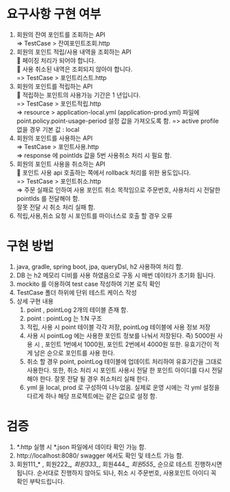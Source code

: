 # 요구사항 구현 여부
1. 회원의 잔여 포인트를 조회하는 API <br>
   => TestCase > 잔여포인트조회.http <br>
2. 회원의 포인트 적립/사용 내역을 조회하는 API <br>
    페이징 처리가 되어야 합니다. <br>
    사용 취소된 내역은 조회되지 않아야 합니다. <br>
   => TestCase > 포인트리스트.http <br>
3. 회원의 포인트를 적립하는 API <br>
    적립하는 포인트의 사용가능 기간은 1 년입니다.  <br>
    => TestCase > 포인트적립.http <br>
    => resource > application-local.yml (application-prod.yml) 파일에 point.policy.point-usage-period 설정 값을 가져오도록 함.
    => active profile 없을 경우 기본 값 : local
4. 회원의 포인트를 사용하는 API <br>
    => TestCase > 포인트사용.http <br>
    => response 에 pointIds 값을 5번 사용취소 처리 시 필요 함. <br>
5. 회원의 포인트 사용을 취소하는 API <br>
    포인트 사용 api 호출하는 쪽에서 rollback 처리를 위한 용도입니다. <br>
    => TestCase > 포인트취소.http <br>
    => 주문 실패로 인하여 사용 포인트 취소 목적임으로 주문번호, 사용처리 시 전달한 pointIds 를 전달해야 함. <br>
     잘못 전달 시 취소 처리 실패 함. <br>
6. 적립,사용,취소 요청 시 포인트를 마이너스로 호출 할 경우 오류 <br>

# 구현 방법
1. java, gradle, spring boot, jpa, queryDsl, h2 사용하여 처리 함.
2. DB 는 h2 메모리 디비를 사용 하였음으로 구동 시 매번 데이타가 초기화 됩니다. 
3. mockito 를 이용하여 test case 작성하여 기본 로직 확인
4. TestCase 폴더 하위에 단위 테스트 케이스 작성
5. 상세 구현 내용
   1. point , pointLog 2개의 테이블 존재 함.
   2. point : pointLog 는 1:N 구조
   3. 적립, 사용 시 point 테이블 각각 저장, pointLog 테이블에 사용 정보 저장
   4. 사용 시 pointLog 에는 사용한 포인트 정보를 나눠서 저장된다.
   즉) 5000원 사용 시 , 포인트 1번에서 1000원, 포인트 2번에서 4000원
   또한. 유효기간이 적게 남은 순으로 포인트를 사용 한다. 
   5. 취소 할 경우 point, pointLog 테이블에 업데이트 처리하여 유효기간을 그대로 사용한다.
   또한, 취소 처리 시 포인트 사용시 전달 한 포인트 아이디를 다시 전달해야 한다. 
   잘못 전달 될 경우 취소처리 실패 한다.
   6. yml 을 local, prod 로 구성하여 나누었음. 실제로 운영 시에는 각 yml 설정을 다르게 하나
   해당 프로젝트에는 같은 값으로 설정 함.

# 검증
1. *.http 실행 시 *.json 파일에서 데이타 확인 가능 함. 
2. http://localhost:8080/ swagger 에서도 확인 및 테스트 가능 함.
3. 회원111_* , 회원222_*, 회원333_*, 회원444_*, 회원555_* 순으로 테스트 진행하시면 됩니다.
   순서대로 진행하지 않아도 되나, 취소 시 주문번호, 사용포인트 아이디 꼭 확인 부탁드립니다.  